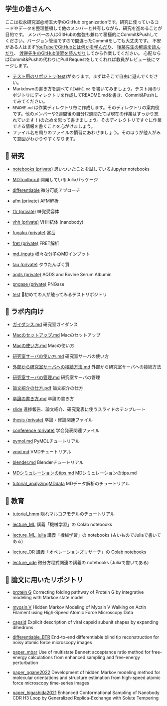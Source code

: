 ## 学生の皆さんへ

ここは松永研究室@埼玉大学のGitHub organizationです。研究に使っているコードやデータを整理整頓して他のメンバーと共有しながら、研究を進めることが目的です。
メンバーの人はGitHubの勉強も兼ねて積極的にCommit&Pushしてください。バージョン管理ですので間違ったCommitをしても大丈夫です。
不安がある人はまず[YouTubeでGitHubとは何かを学んだり](https://www.youtube.com/results?search_query=GitHub+初心者)、
[後藤先生の解説を読んだり](https://www.aise.ics.saitama-u.ac.jp/~gotoh/IntroGitHub.html)、
[渡邊先生のGitHub演習を読んだり](https://kaityo256.github.io/github/)してから作業してください。
心配ならばCommit&Pushの代わりにPull Requestをしてくれれば教員がレビュー後にマージします。

- [テスト用のリポジトリ(test)](https://github.com/matsunagalab/test)があります。まずはそこで自由に遊んでください。
- Markdownの書き方を調べて `README.md` を書いてみましょう。テスト用のリポジトリにディレクトリを作成してREADME.mdを書き、Commit&Pushしてみてください。
- `README.md` は作業ディレクトリ毎に作成します。そのディレクトリの案内役です。他のメンバーや2週間後の自分(2週間たてば現在の作業はすっかり忘れています！)のためを思って書きましょう。そのディレクトリですぐに作業できる情報を書くことを心がけましょう。
- ファイル名を周りのファイルの慣習にあわせましょう。そのほうが他人がみて意図がわかりやすくなります。

## 🗼 研究

- [notebooks (private)](https://github.com/matsunagalab/notebooks) 思いついたことを試しているJupyter notebooks

- [MDToolbox.jl](https://github.com/matsunagalab/MDToolbox.jl) 開発しているJuliaパッケージ

- [differentiable](https://github.com/matsunagalab/differentiable) 微分可能アプローチ

- [afm (private)](https://github.com/matsunagalab/afm) AFM解析

- [t1r (private)](https://github.com/matsunagalab/t1r) 味覚受容体

- [vhh (private)](https://github.com/matsunagalab/vhh) VHH抗体 (nanobody)

- [fugaku (private)](https://github.com/matsunagalab/fugaku) 富岳

- [fret (private)](https://github.com/matsunagalab/fret) FRET解析

- [md_inputs](https://github.com/matsunagalab/md_inputs) 様々な分子のMDインプット

- [tau (private)](https://github.com/matsunagalab/tau) タウたんぱく質

- [aqds (private)](https://github.com/matsunagalab/aqds) AQDS and Bovine Serum Albumin

- [pngase (private)](https://github.com/matsunagalab/pngase) PNGase

- [test](https://github.com/matsunagalab/test) 🔰初めての人が触ってみるテストリポジトリ

## 🐤 ラボ内向け

- [ガイダンス.md](https://github.com/matsunagalab/howto/blob/main/ガイダンス.md) 研究室ガイダンス

- [Macのセットアップ.md](https://github.com/matsunagalab/howto/blob/main/Macのセットアップ.md) Macのセットアップ

- [Macの使い方.md](https://github.com/matsunagalab/howto/blob/main/Macの使い方.md) Macの使い方

- [研究室サーバの使い方.md](https://github.com/matsunagalab/howto/blob/main/研究室サーバの使い方.md) 研究室サーバの使い方

- [外部から研究室サーバへの接続方法.md](https://github.com/matsunagalab/howto/blob/main/外部から研究室サーバへの接続方法.md) 外部から研究室サーバへの接続方法

- [研究室サーバの管理.md](https://github.com/matsunagalab/howto/blob/main/研究室サーバの管理.md) 研究室サーバの管理

- [論文紹介の仕方.pdf](https://github.com/matsunagalab/howto/blob/main/論文紹介の仕方.pdf) 論文紹介の仕方

- [卒論の書き方.md](https://github.com/matsunagalab/howto/blob/main/卒論の書き方.md) 卒論の書き方

- [slide](https://github.com/matsunagalab/slide) 進捗報告、論文紹介、研究発表に使うスライドのテンプレート

- [thesis (private)](https://github.com/matsunagalab/thesis) 卒論・修論関連ファイル

- [conference (private)](https://github.com/matsunagalab/conference) 学会発表関連ファイル

- [pymol.md](https://github.com/matsunagalab/tutorial_viz/blob/main/pymol.md) PyMOLチュートリアル

- [vmd.md](https://github.com/matsunagalab/tutorial_viz/blob/main/vmd.md) VMDチュートリアル

- [blender.md](https://github.com/matsunagalab/tutorial_viz/blob/main/blender.md) Blenderチュートリアル

- [MDシミュレーションのtips.md](https://github.com/matsunagalab/howto/blob/main/MDシミュレーションのtips.md) MDシミュレーションのtips.md

- [tutorial_analyzingMDdata](https://github.com/matsunagalab/tutorial_analyzingMDdata) MDデータ解析のチュートリアル

## 🤯 教育

- [tutorial_hmm](https://github.com/matsunagalab/tutorial_hmm) 隠れマルコフモデルのチュートリアル

- [lecture_ML](https://github.com/matsunagalab/lecture_ML) 講義「機械学習」の Colab notebooks

- [lecture_ML_julia](https://github.com/matsunagalab/lecture_ML_julia) 講義「機械学習」の notebooks (古いものでJuliaで書いてある)

- [lecture_OR](https://github.com/matsunagalab/lecture_OR) 講義「オペレーションズリサーチ」の Colab notebooks

- [lecture_ode](https://github.com/matsunagalab/lecture_ode) 微分方程式関連の講義の notebooks (Juliaで書いてある)

## 🌟 論文に用いたリポジトリ

- [protein G](https://github.com/matsunagalab/proteing) Correcting folding pathway of Protein G by integrative modeling with Markov state model

- [myosin V](https://github.com/matsunagalab/myosinV) Hidden Markov Modeling of Myosin V Walking on Actin Filament using High-Speed Atomic Force Microscopy Data

- [capsid](https://github.com/matsunagalab/capsid) Explicit description of viral capsid subunit shapes by expanding dihedrons

- [differentiable_BTR](https://github.com/matsunagalab/differentiable_BTR) End-to-end differentiable blind tip reconstruction for noisy atomic force microscopy images

- [paper_mbar](https://github.com/matsunagalab/paper_mbar) Use of multistate Bennett acceptance ratio method for free-energy calculations from enhanced sampling and free-energy perturbation

- [paper_ogane2022](https://github.com/matsunagalab/paper_ogane2022) Development of hidden Markov modeling method for molecular orientations and structure estimation from high-speed atomic force microscopy time-series images

- [paper_higashida2021](https://github.com/matsunagalab/paper_higashida2021) Enhanced Conformational Sampling of Nanobody CDR H3 Loop by Generalized Replica-Exchange with Solute Tempering
